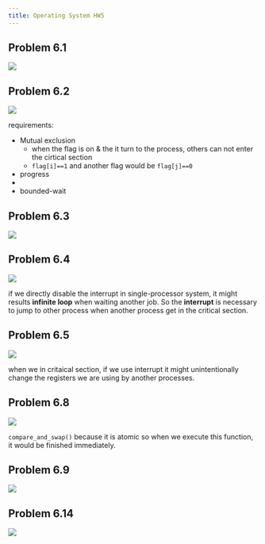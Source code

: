 ```yaml
---
title: Operating System HW5
---
```


## Problem 6.1
![](https://i.imgur.com/IJRosRQ.png)

## Problem 6.2
![](https://i.imgur.com/ZWwze8T.png)

requirements:
* Mutual exclusion
	* when the flag is on & the it turn to the process, others can not enter the cirtical section
	* `flag[i]==1` and another flag would be `flag[j]==0`
* progress
* 
* bounded-wait


## Problem 6.3
![](https://i.imgur.com/MApH1fM.png)

## Problem 6.4
![](https://i.imgur.com/XzDYL80.png)

if we directly disable the interrupt in single-processor system, it might results **infinite loop** when waiting another job.
So the **interrupt** is necessary to jump to other process when another process get in the critical section.

## Problem 6.5
![](https://i.imgur.com/yp9RSCx.png)

when we in critaical section,
if we use interrupt it might unintentionally change the registers we are using by another processes.

## Problem 6.8
![](https://i.imgur.com/tITafU5.png)

 `compare_and_swap()`
because it is atomic
so when we execute this function, it would be finished immediately.
## Problem 6.9
![](https://i.imgur.com/LJAitG4.png)

## Problem 6.14
![](https://i.imgur.com/ipcgl2p.png)

